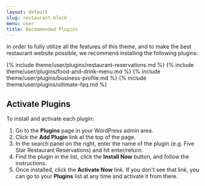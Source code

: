 ```yaml
---
layout: default
slug: restaurant-block
menu: user
title: Recommended Plugins
---
```

In order to fully utilize all the features of this theme, and to make the best restaurant website possible, we recommend installing the following plugins:

{% include theme/user/plugins/restaurant-reservations.md %}
{% include theme/user/plugins/food-and-drink-menu.md %}
{% include theme/user/plugins/business-profile.md %}
{% include theme/user/plugins/ultimate-faq.md %}

## Activate Plugins

To install and activate each plugin:

1. Go to the **Plugins** page in your WordPress admin area.
2. Click the **Add Plugin** link at the top of the page.
3. In the search panel on the right, enter the name of the plugin (e.g. Five Star Restaurant Reservations) and hit enter/return.
4. Find the plugin in the list, click the **Install Now** button, and follow the instructions.
5. Once installed, click the **Activate Now** link. If you don't see that link, you can go to your **Plugins** list at any time and activate it from there.